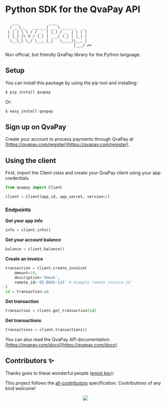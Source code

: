 # Python SDK for the QvaPay API

```
   ___             ____             
  / _ \__   ____ _|  _ \ __ _ _   _ 
 | | | \ \ / / _` | |_) / _` | | | |
 | |_| |\ V / (_| |  __/ (_| | |_| |
  \__\_\ \_/ \__,_|_|   \__,_|\__, |
                              |___/ ✔️✔️

```

Non official, but friendly QvaPay library for the Python language.

## Setup

You can install this package by using the pip tool and installing:

```bash
$ pip install qvapay
```

Or:

```bash
$ easy_install qvapay
```

## Sign up on QvaPay

Create your account to process payments through QvaPay at [https://qvapay.com/register](https://qvapay.com/register).

## Using the client

First, import the Client class and create your QvaPay client using your app credentials.

```python
from qvapay import Client

client = Client(app_id, app_secret, version=1)
```

### Endpoints

**Get your app info**

```python
info = client.info()
```

**Get your account balance**

```python
balance = client.balance()
```

**Create an invoice**

```python
transaction = client.create_invoice(
    amount=10,
    description='Ebook',
    remote_id='EE-BOOk-123' # example remote invoice id
)
id = transaction.id
```

**Get transaction**

```python
transaction = client.get_transaction(id)
```

**Get transactions**

```python
transactions = client.transactions()
```

You can also read the QvaPay API documentation: [https://qvapay.com/docs](https://qvapay.com/docs).

## Contributors ✨

Thanks goes to these wonderful people ([emoji key](https://allcontributors.org/docs/en/emoji-key)):

<!-- ALL-CONTRIBUTORS-LIST:START - Do not remove or modify this section -->
<!-- ALL-CONTRIBUTORS-LIST:END -->

This project follows the [all-contributors](https://github.com/all-contributors/all-contributors) specification. Contributions of any kind welcome!

<p align="center">
    <img src="http://ForTheBadge.com/images/badges/made-with-python.svg">
</p>
